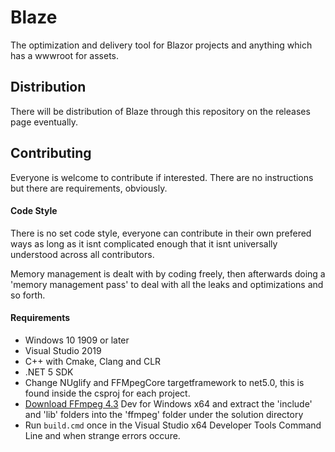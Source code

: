 # Blaze
The optimization and delivery tool for Blazor projects and anything which has a wwwroot for assets.
## Distribution
There will be distribution of Blaze through this repository on the releases page eventually.
## Contributing
Everyone is welcome to contribute if interested. There are no instructions but there are requirements, obviously.
#### Code Style
There is no set code style, everyone can contribute in their own prefered ways as long as it isnt complicated enough that it isnt universally understood across all contributors.

Memory management is dealt with by coding freely, then afterwards doing a 'memory management pass' to deal with all the leaks and optimizations and so forth.
#### Requirements
- Windows 10 1909 or later
- Visual Studio 2019
- C++ with Cmake, Clang and CLR
- .NET 5 SDK
- Change NUglify and FFMpegCore targetframework to net5.0, this is found inside the csproj for each project.
- [Download FFmpeg 4.3](https://ffmpeg.zeranoe.com/builds/) Dev for Windows x64 and extract the 'include' and 'lib' folders into the 'ffmpeg' folder under the solution directory
- Run ```build.cmd``` once in the Visual Studio x64 Developer Tools Command Line and when strange errors occure.

